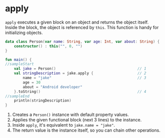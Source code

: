 # apply

`apply` executes a given block on an object and returns the object itself. Inside the block, the object is referenced by `this`.
This function is handy for initializing objects.  

<div class="language-kotlin" theme="idea" data-min-compiler-version="1.3">

```kotlin
data class Person(var name: String, var age: Int, var about: String) {
    constructor() : this("", 0, "")
}

fun main() {
//sampleStart
    val jake = Person()                                     // 1
    val stringDescription = jake.apply {                    // 2
        name = "jake"                                       // 3
        age = 30
        about = "Android developer"
    }.toString()                                            // 4
//sampleEnd
    println(stringDescription)
}
```

</div>


1. Creates a `Person()` instance with default property values.
2. Applies the given functional block (next 3 lines) to the instance.   
3. Inside `apply`, it's equivalent to `jake.name = "jake"`.
4. The return value is the instance itself, so you can chain other operations.
